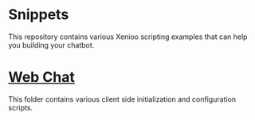 # Snippets
This repository contains various Xenioo scripting examples that can help you building your chatbot.

# <a href='https://github.com/xenioo/Snippets/tree/master/Web%20Chat'>Web Chat</a>
This folder contains various client side initialization and configuration scripts.

